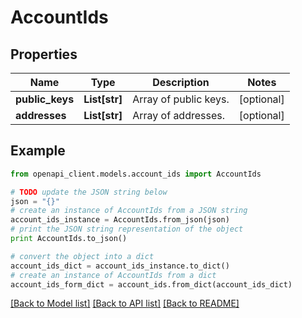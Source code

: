 # AccountIds


## Properties

Name | Type | Description | Notes
------------ | ------------- | ------------- | -------------
**public_keys** | **List[str]** | Array of public keys. | [optional] 
**addresses** | **List[str]** | Array of addresses. | [optional] 

## Example

```python
from openapi_client.models.account_ids import AccountIds

# TODO update the JSON string below
json = "{}"
# create an instance of AccountIds from a JSON string
account_ids_instance = AccountIds.from_json(json)
# print the JSON string representation of the object
print AccountIds.to_json()

# convert the object into a dict
account_ids_dict = account_ids_instance.to_dict()
# create an instance of AccountIds from a dict
account_ids_form_dict = account_ids.from_dict(account_ids_dict)
```
[[Back to Model list]](../README.md#documentation-for-models) [[Back to API list]](../README.md#documentation-for-api-endpoints) [[Back to README]](../README.md)



